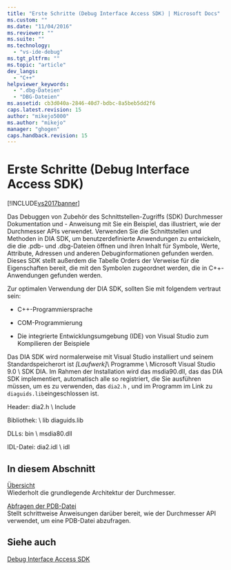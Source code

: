 ```yaml
---
title: "Erste Schritte (Debug Interface Access SDK) | Microsoft Docs"
ms.custom: ""
ms.date: "11/04/2016"
ms.reviewer: ""
ms.suite: ""
ms.technology: 
  - "vs-ide-debug"
ms.tgt_pltfrm: ""
ms.topic: "article"
dev_langs: 
  - "C++"
helpviewer_keywords: 
  - ".dbg-Dateien"
  - "DBG-Dateien"
ms.assetid: cb3d040a-2846-40d7-bdbc-8a5beb5dd2f6
caps.latest.revision: 15
author: "mikejo5000"
ms.author: "mikejo"
manager: "ghogen"
caps.handback.revision: 15
---
```

# Erste Schritte (Debug Interface Access SDK)
[!INCLUDE[vs2017banner](../../code-quality/includes/vs2017banner.md)]

Das Debuggen von Zubehör des Schnittstellen\-Zugriffs \(SDK\) Durchmesser Dokumentation und \- Anweisung mit Sie ein Beispiel, das illustriert, wie der Durchmesser APIs verwendet.  Verwenden Sie die Schnittstellen und Methoden in DIA SDK, um benutzerdefinierte Anwendungen zu entwickeln, die die .pdb\- und .dbg\-Dateien öffnen und ihren Inhalt für Symbole, Werte, Attribute, Adressen und anderen Debuginformationen gefunden werden.  Dieses SDK stellt außerdem die Tabelle Orders der Verweise für die Eigenschaften bereit, die mit den Symbolen zugeordnet werden, die in C\+\+\-Anwendungen gefunden werden.  
  
 Zur optimalen Verwendung der DIA SDK, sollten Sie mit folgendem vertraut sein:  
  
-   C\+\+\-Programmiersprache  
  
-   COM\-Programmierung  
  
-   Die integrierte Entwicklungsumgebung \(IDE\) von Visual Studio zum Kompilieren der Beispiele  
  
 Das DIA SDK wird normalerweise mit Visual Studio installiert und seinem Standardspeicherort ist *\[Laufwerk\]*\\ Programme \\ Microsoft Visual Studio 9.0 \\ SDK DIA.  Im Rahmen der Installation wird das msdia90.dll, das das DIA SDK implementiert, automatisch alle so registriert, die Sie ausführen müssen, um es zu verwenden, das `dia2.h` , und im Programm im Link zu `diaguids.lib`eingeschlossen ist.  
  
 Header: dia2.h \\ Include  
  
 Bibliothek: \\ lib diaguids.lib  
  
 DLLs: bin \\ msdia80.dll  
  
 IDL\-Datei: dia2.idl \\ idl  
  
## In diesem Abschnitt  
 [Übersicht](../../debugger/debug-interface-access/overview-debug-interface-access-sdk.md)  
 Wiederholt die grundlegende Architektur der Durchmesser.  
  
 [Abfragen der PDB\-Datei](../../debugger/debug-interface-access/querying-the-dot-pdb-file.md)  
 Stellt schrittweise Anweisungen darüber bereit, wie der Durchmesser API verwendet, um eine PDB\-Datei abzufragen.  
  
## Siehe auch  
 [Debug Interface Access SDK](../../debugger/debug-interface-access/debug-interface-access-sdk.md)